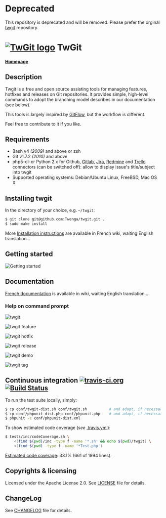 # Deprecated

This repository is deprecated and will be removed. Please prefer the orginal [twgit](https://github.com/Twenga/twgit) repository.

[![TwGit logo](https://github.com/Twenga/twgit/raw/stable/doc/logo-med.png)](http://twgit.twenga.com/) TwGit
==========

#### [Homepage](http://twgit.twenga.com/)

## Description

Twgit is a free and open source assisting tools for managing features, hotfixes and releases on Git repositories.
It provides simple, high-level commands to adopt the branching model describes in our documentation (see below).

This tools is largely inspired by [GitFlow](https://github.com/nvie/gitflow), but the workflow is different.

Feel free to contribute to it if you like.

## Requirements

  - Bash v4 _(2009)_ and above or zsh
  - Git v1.7.2 _(2010)_ and above
  - php5-cli or Python 2.x for Github, [Gitlab](https://about.gitlab.com), [Jira](https://www.atlassian.com/fr/wac/software/jira),
    [Redmine](http://www.redmine.org) and [Trello](https://trello.com) connectors (can be switched off): allow to display issue's title/subject into twgit
  - Supported operating systems: Debian/Ubuntu Linux, FreeBSD, Mac OS X

## Installing twgit

In the directory of your choice, e.g. `~/twgit`:

```bash
$ git clone git@github.com:Twenga/twgit.git .
$ sudo make install
```

More [Installation instructions](https://github.com/Twenga/twgit/wiki/Twgit#wiki-2.installation) are available in French wiki, waiting English translation...

## Getting started

![Getting started](doc/getting-started.png)

## Documentation

[French documentation](https://github.com/Twenga/twgit/wiki) is available in wiki, waiting English translation...

### Help on command prompt

![twgit](doc/screenshot-twgit.png)

![twgit feature](doc/screenshot-twgit-feature.png)

![twgit hotfix](doc/screenshot-twgit-hotfix.png)

![twgit release](doc/screenshot-twgit-release.png)

![twgit demo](doc/screenshot-twgit-demo.png)

![twgit tag](doc/screenshot-twgit-tag.png)

## Continuous integration [![travis-ci.org](doc/travis-favicon.png)](http://travis-ci.org/Twenga/twgit)&nbsp;[![Build Status](https://secure.travis-ci.org/Twenga/twgit.png?branch=stable)](http://travis-ci.org/Twenga/twgit)

To run the test suite locally, simply:

```bash
$ cp conf/twgit-dist.sh conf/twgit.sh          # and adapt, if necessary
$ cp conf/phpunit-dist.php conf/phpunit.php    # and adapt, if necessary
$ phpunit -c conf/phpunit-dist.xml
```

To show estimated code coverage (_see_ [.travis.yml](.travis.yml)):

```bash
$ tests/inc/codeCoverage.sh \
    <(find $(pwd)/inc -type f -name '*.sh' && echo $(pwd)/twgit) \
    <(find $(pwd) -type f -name '*Test.php')
```

[Estimated code coverage](https://travis-ci.org/Twenga/twgit): 33.1% (661 of 1994 lines).

## Copyrights & licensing

Licensed under the Apache License 2.0.
See [LICENSE](LICENSE) file for details.

## ChangeLog

See [CHANGELOG](CHANGELOG.md) file for details.
